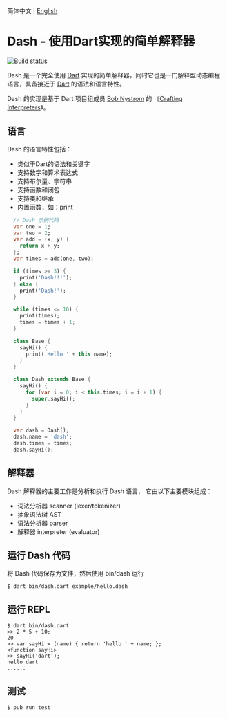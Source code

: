 简体中文 | [English](./README.md)

# Dash - 使用Dart实现的简单解释器

[![Build status](https://travis-ci.org/jarontai/dash.svg)](https://travis-ci.org/jarontai/dash)

Dash 是一个完全使用 [Dart](https://dart.dev) 实现的简单解释器，同时它也是一门解释型动态编程语言，具备接近于 [Dart](https://dart.dev) 的语法和语言特性。

Dash 的实现是基于 Dart 项目组成员 [Bob Nystrom](https://github.com/munificent) 的 《[Crafting Interpreters](http://craftinginterpreters.com/)》。

## 语言

Dash 的语言特性包括：

  * 类似于Dart的语法和关键字
  * 支持数字和算术表达式
  * 支持布尔量、字符串
  * 支持函数和闭包
  * 支持类和继承
  * 内置函数，如：print

  ``` dart
    // Dash 示例代码
    var one = 1;
    var two = 2;
    var add = (x, y) {
      return x + y;
    };
    var times = add(one, two);

    if (times >= 3) {
      print('Dash!!!');
    } else {
      print('Dash!');
    }

    while (times <= 10) {
      print(times);
      times = times + 1;
    } 

    class Base {
      sayHi() {
        print('Hello ' + this.name);
      }
    }

    class Dash extends Base {
      sayHi() {
        for (var i = 0; i < this.times; i = i + 1) {
          super.sayHi();
        }
      }
    }

    var dash = Dash();
    dash.name = 'dash';
    dash.times = times;
    dash.sayHi();
  ```

## 解释器

Dash 解释器的主要工作是分析和执行 Dash 语言， 它由以下主要模块组成：

  * 词法分析器 scanner (lexer/tokenizer)
  * 抽象语法树 AST
  * 语法分析器 parser
  * 解释器 interpreter (evaluator)

## 运行 Dash 代码

将 Dash 代码保存为文件，然后使用 bin/dash 运行

    $ dart bin/dash.dart example/hello.dash

## 运行 REPL

    $ dart bin/dash.dart
    >> 2 * 5 + 10;
    20
    >> var sayHi = (name) { return 'hello ' + name; };
    <function sayHi>
    >> sayHi('dart');
    hello dart
    ......
    

## 测试

    $ pub run test

